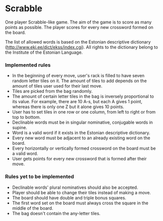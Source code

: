 # Scrabble

One player Scrabble-like game. The aim of the game is to score as many points as possible. The player scores for every new crossword formed on the board.

The list of allowed words is based on the Estonian descriptive dictionary (http://www.eki.ee/dict/ekss/index.cgi).
All rights to the dictionary belong to the Institute of the Estonian Language.

### Implemented rules
* In the beginning of every move, user's rack is filled to have seven random letter tiles on it. The amount of tiles to add depends on the amount of tiles user used for their last move.
* Tiles are picked from the bag randomly.
* The amount of certain letter tiles in the bag is inversely proportional to its value. For example, there are 10 A-s, but each A gives 1 point, whereas there is only one Z but it alone gives 10 points. 
* User has to set tiles in one row or one column, from left to right or from top to bottom.
* Declinable words must be in singular nominative, conjugable words in supine.
* Word is a valid word if it exists in the Estonian descriptive dictionary.
* Every new word must be adjacent to an already existing word on the board.
* Every horizontally or vertically formed crossword on the board must be a valid word.
* User gets points for every new crossword that is formed after their move.

### Rules yet to be implemented
* Declinable words' plural nominatives should also be accepted.
* Player should be able to change their tiles instead of making a move.
* The board should have double and triple bonus squares.
* The first word set on the board must always cross the square in the middle of the board.
* The bag doesn't contain the any-letter tiles. 